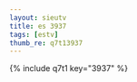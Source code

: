 ```yaml
--- 
layout: sieutv
title: es 3937
tags: [estv]
thumb_re: q7t13937
---
```

{% include q7t1 key="3937" %} 
